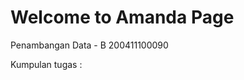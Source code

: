 # Welcome to Amanda Page

Penambangan Data - B
200411100090

Kumpulan tugas :

```{tableofcontents}
```
